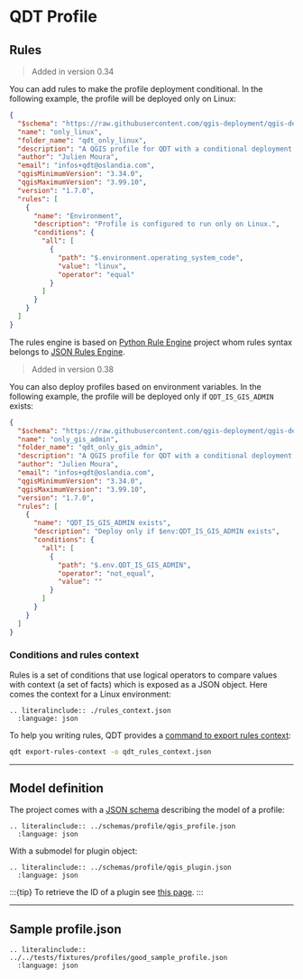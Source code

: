 # QDT Profile

## Rules

> Added in version 0.34

You can add rules to make the profile deployment conditional. In the following example, the profile will be deployed only on Linux:

```json
{
  "$schema": "https://raw.githubusercontent.com/qgis-deployment/qgis-deployment-toolbelt-cli/main/docs/schemas/profile/qgis_profile.json",
  "name": "only_linux",
  "folder_name": "qdt_only_linux",
  "description": "A QGIS profile for QDT with a conditional deployment rule.",
  "author": "Julien Moura",
  "email": "infos+qdt@oslandia.com",
  "qgisMinimumVersion": "3.34.0",
  "qgisMaximumVersion": "3.99.10",
  "version": "1.7.0",
  "rules": [
    {
      "name": "Environment",
      "description": "Profile is configured to run only on Linux.",
      "conditions": {
        "all": [
          {
            "path": "$.environment.operating_system_code",
            "value": "linux",
            "operator": "equal"
          }
        ]
      }
    }
  ]
}
```

The rules engine is based on [Python Rule Engine](https://github.com/santalvarez/python-rule-engine/) project whom rules syntax belongs to [JSON Rules Engine](https://github.com/CacheControl/json-rules-engine).

> Added in version 0.38

You can also deploy profiles based on environment variables. In the following example, the profile will be deployed only if `QDT_IS_GIS_ADMIN` exists:

```json
{
  "$schema": "https://raw.githubusercontent.com/qgis-deployment/qgis-deployment-toolbelt-cli/main/docs/schemas/profile/qgis_profile.json",
  "name": "only_gis_admin",
  "folder_name": "qdt_only_gis_admin",
  "description": "A QGIS profile for QDT with a conditional deployment rule for GIS admin",
  "author": "Julien Moura",
  "email": "infos+qdt@oslandia.com",
  "qgisMinimumVersion": "3.34.0",
  "qgisMaximumVersion": "3.99.10",
  "version": "1.7.0",
  "rules": [
    {
      "name": "QDT_IS_GIS_ADMIN exists",
      "description": "Deploy only if $env:QDT_IS_GIS_ADMIN exists",
      "conditions": {
        "all": [
          {
            "path": "$.env.QDT_IS_GIS_ADMIN",
            "operator": "not_equal",
            "value": ""
          }
        ]
      }
    }
  ]
}
```

### Conditions and rules context

Rules is a set of conditions that use logical operators to compare values with context (a set of facts) which is exposed as a JSON object. Here comes the context for a Linux environment:

```{eval-rst}
.. literalinclude:: ./rules_context.json
  :language: json
```

To help you writing rules, QDT provides a [command to export rules context](../usage/cli.md#rules-context-export):

```sh
qdt export-rules-context -o qdt_rules_context.json
```

----

## Model definition

The project comes with a [JSON schema](https://raw.githubusercontent.com/qgis-deployment/qgis-deployment-toolbelt-cli/main/docs/schemas/profile/qgis_profile.json) describing the model of a profile:

```{eval-rst}
.. literalinclude:: ../schemas/profile/qgis_profile.json
  :language: json
```

With a submodel for plugin object:

```{eval-rst}
.. literalinclude:: ../schemas/profile/qgis_plugin.json
  :language: json
```

:::{tip}
To retrieve the ID of a plugin see [this page](../guides/howto_qgis_get_plugin_id.md).
:::

----

## Sample profile.json

```{eval-rst}
.. literalinclude:: ../../tests/fixtures/profiles/good_sample_profile.json
  :language: json
```
